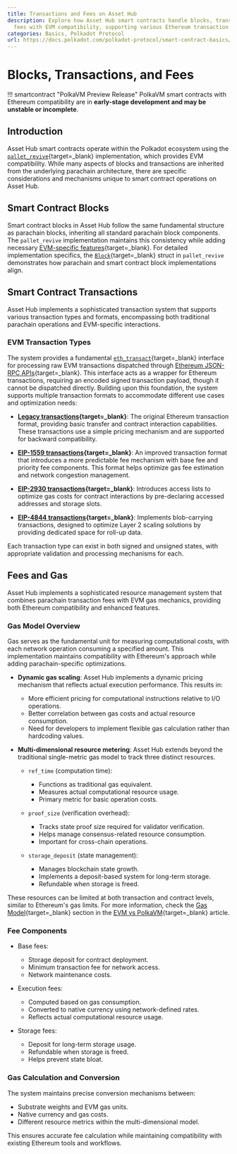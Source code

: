 ```yaml
---
title: Transactions and Fees on Asset Hub
description: Explore how Asset Hub smart contracts handle blocks, transactions, and
  fees with EVM compatibility, supporting various Ethereum transaction types.
categories: Basics, Polkadot Protocol
url: https://docs.polkadot.com/polkadot-protocol/smart-contract-basics/blocks-transactions-fees/
---
```


# Blocks, Transactions, and Fees

!!! smartcontract "PolkaVM Preview Release"
    PolkaVM smart contracts with Ethereum compatibility are in **early-stage development and may be unstable or incomplete**.

## Introduction

Asset Hub smart contracts operate within the Polkadot ecosystem using the [`pallet_revive`](https://paritytech.github.io/polkadot-sdk/master/pallet_revive/){target=\_blank} implementation, which provides EVM compatibility. While many aspects of blocks and transactions are inherited from the underlying parachain architecture, there are specific considerations and mechanisms unique to smart contract operations on Asset Hub.

## Smart Contract Blocks

Smart contract blocks in Asset Hub follow the same fundamental structure as parachain blocks, inheriting all standard parachain block components. The `pallet_revive` implementation maintains this consistency while adding necessary [EVM-specific features](https://paritytech.github.io/polkadot-sdk/master/pallet_revive/evm){target=\_blank}. For detailed implementation specifics, the [`Block`](https://paritytech.github.io/polkadot-sdk/master/pallet_revive/evm/struct.Block.html){target=\_blank} struct in `pallet_revive` demonstrates how parachain and smart contract block implementations align.

## Smart Contract Transactions

Asset Hub implements a sophisticated transaction system that supports various transaction types and formats, encompassing both traditional parachain operations and EVM-specific interactions.

### EVM Transaction Types

The system provides a fundamental [`eth_transact`](https://paritytech.github.io/polkadot-sdk/master/pallet_revive/pallet/dispatchables/fn.eth_transact.html){target=\_blank} interface for processing raw EVM transactions dispatched through [Ethereum JSON-RPC APIs](/develop/smart-contracts/json-rpc-apis/){target=\_blank}. This interface acts as a wrapper for Ethereum transactions, requiring an encoded signed transaction payload, though it cannot be dispatched directly. Building upon this foundation, the system supports multiple transaction formats to accommodate different use cases and optimization needs:

- **[Legacy transactions](https://paritytech.github.io/polkadot-sdk/master/pallet_revive/evm/struct.TransactionLegacyUnsigned.html){target=\_blank}**: The original Ethereum transaction format, providing basic transfer and contract interaction capabilities. These transactions use a simple pricing mechanism and are supported for backward compatibility.

- **[EIP-1559 transactions](https://paritytech.github.io/polkadot-sdk/master/pallet_revive/evm/struct.Transaction1559Unsigned.html){target=\_blank}**: An improved transaction format that introduces a more predictable fee mechanism with base fee and priority fee components. This format helps optimize gas fee estimation and network congestion management.

- **[EIP-2930 transactions](https://paritytech.github.io/polkadot-sdk/master/pallet_revive/evm/struct.Transaction2930Unsigned.html){target=\_blank}**: Introduces access lists to optimize gas costs for contract interactions by pre-declaring accessed addresses and storage slots.

- **[EIP-4844 transactions](https://paritytech.github.io/polkadot-sdk/master/pallet_revive/evm/struct.Transaction4844Unsigned.html){target=\_blank}**: Implements blob-carrying transactions, designed to optimize Layer 2 scaling solutions by providing dedicated space for roll-up data.

Each transaction type can exist in both signed and unsigned states, with appropriate validation and processing mechanisms for each.

## Fees and Gas

Asset Hub implements a sophisticated resource management system that combines parachain transaction fees with EVM gas mechanics, providing both Ethereum compatibility and enhanced features.

### Gas Model Overview

Gas serves as the fundamental unit for measuring computational costs, with each network operation consuming a specified amount. This implementation maintains compatibility with Ethereum's approach while adding parachain-specific optimizations.

- **Dynamic gas scaling**: Asset Hub implements a dynamic pricing mechanism that reflects actual execution performance. This results in:

    - More efficient pricing for computational instructions relative to I/O operations.
    - Better correlation between gas costs and actual resource consumption.
    - Need for developers to implement flexible gas calculation rather than hardcoding values.

- **Multi-dimensional resource metering**: Asset Hub extends beyond the traditional single-metric gas model to track three distinct resources.

    - `ref_time` (computation time):

        - Functions as traditional gas equivalent.
        - Measures actual computational resource usage.
        - Primary metric for basic operation costs.


    - `proof_size` (verification overhead):

        - Tracks state proof size required for validator verification.
        - Helps manage consensus-related resource consumption.
        - Important for cross-chain operations.


    - `storage_deposit` (state management):

        - Manages blockchain state growth.
        - Implements a deposit-based system for long-term storage.
        - Refundable when storage is freed.

These resources can be limited at both transaction and contract levels, similar to Ethereum's gas limits. For more information, check the [Gas Model](/polkadot-protocol/smart-contract-basics/evm-vs-polkavm#gas-model){target=\_blank} section in the [EVM vs PolkaVM](/polkadot-protocol/smart-contract-basics/evm-vs-polkavm/){target=\_blank} article.

### Fee Components

- Base fees:

    - Storage deposit for contract deployment.
    - Minimum transaction fee for network access.
    - Network maintenance costs.

- Execution fees:

    - Computed based on gas consumption.
    - Converted to native currency using network-defined rates.
    - Reflects actual computational resource usage.

- Storage fees:

    - Deposit for long-term storage usage.
    - Refundable when storage is freed.
    - Helps prevent state bloat.

### Gas Calculation and Conversion

The system maintains precise conversion mechanisms between:

- Substrate weights and EVM gas units.
- Native currency and gas costs.
- Different resource metrics within the multi-dimensional model.

This ensures accurate fee calculation while maintaining compatibility with existing Ethereum tools and workflows.
